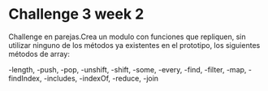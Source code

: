# Challenge 3 week 2

Challenge en parejas.​Crea un modulo con funciones que repliquen, sin utilizar ninguno de los métodos ya existentes en el prototipo, los siguientes métodos de array:

-length,
-push,
-pop,
-unshift,
-shift,
-some,
-every,
-find,
-filter,
-map,
-findIndex,
-includes,
-indexOf,
-reduce,
-join
